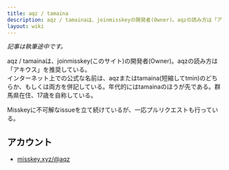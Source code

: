 ```yaml
---
title: aqz / tamaina
description: aqz / tamainaは、joinmisskeyの開発者(Owner)。aqzの読み方は「アキウス」を推奨している。
layout: wiki
---
```

*記事は執筆途中です。*

aqz / tamainaは、joinmisskey(このサイト)の開発者(Owner)。aqzの読み方は「アキウス」を推奨している。  
インターネット上での公式な名前は、aqzまたはtamaina(短縮してtmin)のどちらか、もしくは両方を併記している。年代的にはtamainaのほうが先である。群馬県在住、17歳を自称している。

Misskeyに不可解なissueを立て続けているが、一応プルリクエストも行っている。

## アカウント
- [misskey.xyz/@aqz](https://misskey.xyz/@aqz)
